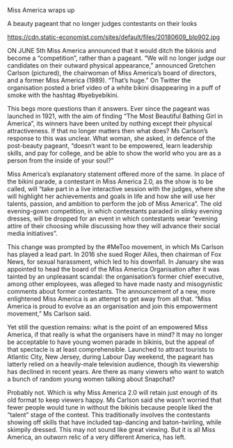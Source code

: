 Miss America wraps up

A beauty pageant that no longer judges contestants on their looks

https://cdn.static-economist.com/sites/default/files/20180609_blp902.jpg

ON JUNE 5th Miss America announced that it would ditch the bikinis and become a “competition”, rather than a pageant. “We will no longer judge our candidates on their outward physical appearance,” announced Gretchen Carlson (pictured), the chairwoman of Miss America’s board of directors, and a former Miss America (1989). “That’s huge.” On Twitter the organisation posted a brief video of a white bikini disappearing in a puff of smoke with the hashtag #byebyebikini.

This begs more questions than it answers. Ever since the pageant was launched in 1921, with the aim of finding “The Most Beautiful Bathing Girl in America”, its winners have been united by nothing except their physical attractiveness. If that no longer matters then what does? Ms Carlson’s response to this was unclear. What woman, she asked, in defence of the post-beauty pageant, “doesn’t want to be empowered, learn leadership skills, and pay for college, and be able to show the world who you are as a person from the inside of your soul?”

Miss America’s explanatory statement offered more of the same. In place of the bikini parade, a contestant in Miss America 2.0, as the show is to be called, will “take part in a live interactive session with the judges, where she will highlight her achievements and goals in life and how she will use her talents, passion, and ambition to perform the job of Miss America”. The old evening-gown competition, in which contestants paraded in slinky evening dresses, will be dropped for an event in which contestants wear “evening attire of their choosing while discussing how they will advance their social media initiatives”.

This change was prompted by the #MeToo movement, in which Ms Carlson has played a lead part. In 2016 she sued Roger Ailes, then chairman of Fox News, for sexual harassment, which led to his downfall. In January she was appointed to head the board of the Miss America Organisation after it was tainted by an unpleasant scandal: the organisation’s former chief executive, among other employees, was alleged to have made nasty and misogynistic comments about former contestants. The announcement of a new, more enlightened Miss America is an attempt to get away from all that. “Miss America is proud to evolve as an organisation and join this empowerment movement,” Ms Carlson said.

Yet still the question remains: what is the point of an empowered Miss America, if that really is what the organisers have in mind? It may no longer be acceptable to have young women parade in bikinis, but the appeal of that spectacle is at least comprehensible. Launched to attract tourists to Atlantic City, New Jersey, during Labour Day weekend, the pageant has latterly relied on a heavily-male television audience, though its viewership has declined in recent years. Are there as many viewers who want to watch a bunch of random young women talking about Snapchat?

Probably not. Which is why Miss America 2.0 will retain just enough of its old format to keep viewers happy. Ms Carlson said she wasn’t worried that fewer people would tune in without the bikinis because people liked the “talent” stage of the contest. This traditionally involves the contestants showing off skills that have included tap-dancing and baton-twirling, while skimpily dressed. This may not sound like great viewing. But it is all Miss America, an outworn relic of a very different America, has left.
